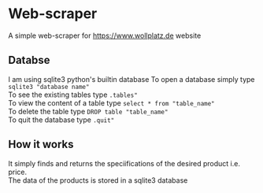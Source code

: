 # Web-scraper
A simple web-scraper for https://www.wollplatz.de website

## Databse
I am using sqlite3 python's builtin database
To open a database simply type ```sqlite3 "database name"```<br>
To see the existing tables type ```.tables"```<br>
To view the content of a table type ```select * from "table_name"```<br>
To delete the table type ```DROP table "table_name"```<br>
To quit the database type ```.quit"```<br>
  

## How it works
It simply finds and returns the speciifications of the desired product i.e. price.
<br>The data of the products is stored in a sqlite3 database

